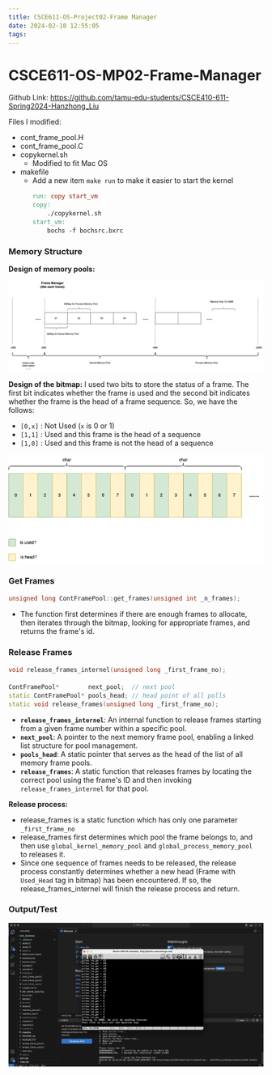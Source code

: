 ```yaml
---
title: CSCE611-OS-Project02-Frame Manager
date: 2024-02-10 12:55:05
tags:
---
```


# CSCE611-OS-MP02-Frame-Manager

Github Link: https://github.com/tamu-edu-students/CSCE410-611-Spring2024-Hanzhong_Liu

Files I modified: 

- cont_frame_pool.H
- cont_frame_pool.C
- copykernel.sh
  - Modified to fit Mac OS
- makefile
  - Add a new item `make run` to make it easier to start the kernel
    ```makefile
    run: copy start_vm
    copy: 
    	./copykernel.sh
    start_vm:
    	bochs -f bochsrc.bxrc
    ```
  
    

### Memory Structure

**Design of memory pools:**

![mp2-frame-memory.drawio (1)](https://raw.githubusercontent.com/muchengl/pic_storage/main/uPic/mp2-frame-memory.drawio.png)



**Design of the bitmap:**
I used two bits to store the status of a frame. The first bit indicates whether the frame is used and the second bit indicates whether the frame is the head of a frame sequence. So, we have the follows:

- `[0,x]` : Not Used (`x` is 0 or 1)
- `[1,1]` : Used and this frame is the head of a sequence
- `[1,0]` : Used and this frame is not the head of a sequence

![mp2-frame-bitmap.drawio](https://raw.githubusercontent.com/muchengl/pic_storage/main/uPic/mp2-frame-bitmap.drawio.png)

### Get Frames

```c++
unsigned long ContFramePool::get_frames(unsigned int _n_frames);
```

- The function first determines if there are enough frames to allocate, then iterates through the bitmap, looking for appropriate frames, and returns the frame's id.



### Release Frames

```c++
void release_frames_internel(unsigned long _first_frame_no);

ContFramePool*        next_pool;  // next pool
static ContFramePool* pools_head; // head point of all polls
static void release_frames(unsigned long _first_frame_no);
```

- **`release_frames_internel`**: An internal function to release frames starting from a given frame number within a specific pool.
- **`next_pool`**: A pointer to the next memory frame pool, enabling a linked list structure for pool management.
- **`pools_head`**: A static pointer that serves as the head of the list of all memory frame pools.
- **`release_frames`**: A static function that releases frames by locating the correct pool using the frame's ID and then invoking `release_frames_internel` for that pool.



**Release process:**

- release_frames is a static function which has only one parameter `_first_frame_no`
- release_frames first determines which pool the frame belongs to, and then use `global_kernel_memory_pool` and `global_process_memory_pool ` to releases it.
- Since one sequence of frames needs to be released, the release process constantly determines whether a new head (Frame with `Used_Head` tag in bitmap) has been encountered. If so, the release_frames_internel will finish the release process and return.



### Output/Test

![Screenshot 2024-02-10 at 16.26.52](https://raw.githubusercontent.com/muchengl/pic_storage/main/uPic/Screenshot%202024-02-10%20at%2016.26.52.png)

